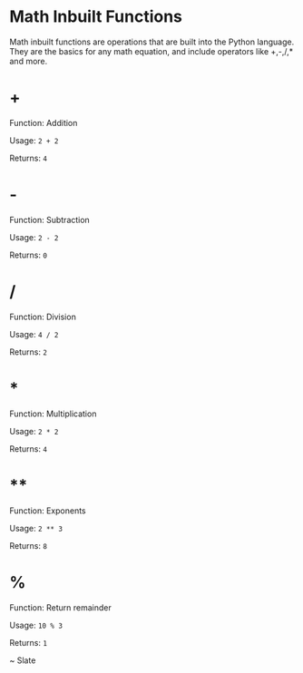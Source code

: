 # Math Inbuilt Functions

Math inbuilt functions are operations that are built into the Python language. They are the basics for any math equation, and include operators like +,-,/,* and more.

# +

Function: Addition

Usage: `2 + 2`

Returns: `4`

# - 

Function: Subtraction

Usage: `2 - 2`

Returns: `0`

# /

Function: Division

Usage: `4 / 2`

Returns: `2`

# *

Function: Multiplication

Usage: `2 * 2`

Returns: `4`

# **

Function: Exponents

Usage: `2 ** 3`

Returns: `8`

# %

Function: Return remainder

Usage: `10 % 3`

Returns: `1`


~ Slate
